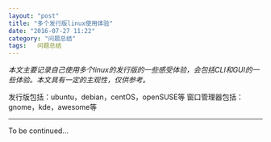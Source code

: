 ```yaml
---
layout: "post"
title: "多个发行版linux使用体验"
date: "2016-07-27 11:22"
category: "问题总结"
tags:   问题总结
---
```


*本文主要记录自己使用多个linux的发行版的一些感受体验，会包括CLI和GUI的一些体验。本文具有一定的主观性，仅供参考。*

发行版包括：ubuntu，debian，centOS，openSUSE等
窗口管理器包括：gnome，kde，awesome等

<!-- more -->



***

To be continued...
